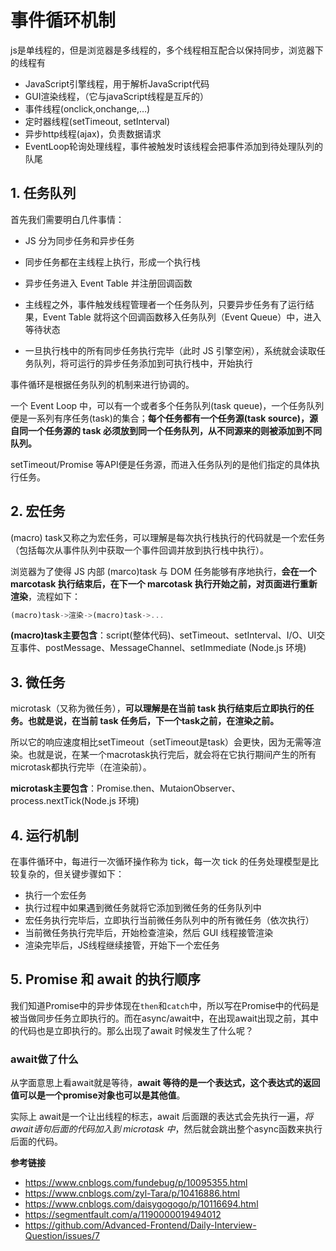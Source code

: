 # 事件循环机制

js是单线程的，但是浏览器是多线程的，多个线程相互配合以保持同步，浏览器下的线程有

- JavaScript引擎线程，用于解析JavaScript代码 
- GUI渲染线程，（它与javaScript线程是互斥的）
- 事件线程(onclick,onchange,…)
- 定时器线程(setTimeout, setInterval)
- 异步http线程(ajax)，负责数据请求
- EventLoop轮询处理线程，事件被触发时该线程会把事件添加到待处理队列的队尾

## 1. 任务队列

首先我们需要明白几件事情：

+ JS 分为同步任务和异步任务
+ 同步任务都在主线程上执行，形成一个执行栈
+ 异步任务进入 Event Table 并注册回调函数
+ 主线程之外，事件触发线程管理者一个任务队列，只要异步任务有了运行结果，Event Table 就将这个回调函数移入任务队列（Event Queue）中，进入等待状态

+ 一旦执行栈中的所有同步任务执行完毕（此时 JS 引擎空闲），系统就会读取任务队列，将可运行的异步任务添加到可执行栈中，开始执行

事件循环是根据任务队列的机制来进行协调的。

一个 Event Loop 中，可以有一个或者多个任务队列(task queue)，一个任务队列便是一系列有序任务(task)的集合；**每个任务都有一个任务源(task source)，源自同一个任务源的 task 必须放到同一个任务队列，从不同源来的则被添加到不同队列。**

setTimeout/Promise 等API便是任务源，而进入任务队列的是他们指定的具体执行任务。

## 2. 宏任务

(macro) task又称之为宏任务，可以理解是每次执行栈执行的代码就是一个宏任务（包括每次从事件队列中获取一个事件回调并放到执行栈中执行）。

浏览器为了使得 JS 内部 (marco)task 与 DOM 任务能够有序地执行，**会在一个marcotask 执行结束后，在下一个 marcotask 执行开始之前，对页面进行重新渲染**，流程如下：

```js
(macro)task->渲染->(macro)task->...
```

**(macro)task主要包含**：script(整体代码)、setTimeout、setInterval、I/O、UI交互事件、postMessage、MessageChannel、setImmediate (Node.js 环境)

## 3. 微任务

microtask（又称为微任务），**可以理解是在当前 task 执行结束后立即执行的任务。也就是说，在当前 task 任务后，下一个task之前，在渲染之前。**

所以它的响应速度相比setTimeout（setTimeout是task）会更快，因为无需等渲染。也就是说，在某一个macrotask执行完后，就会将在它执行期间产生的所有microtask都执行完毕（在渲染前）。

**microtask主要包含**：Promise.then、MutaionObserver、process.nextTick(Node.js 环境)

## 4. 运行机制

在事件循环中，每进行一次循环操作称为 tick，每一次 tick 的任务处理模型是比较复杂的，但关键步骤如下：

+ 执行一个宏任务
+ 执行过程中如果遇到微任务就将它添加到微任务的任务队列中
+ 宏任务执行完毕后，立即执行当前微任务队列中的所有微任务（依次执行）
+ 当前微任务执行完毕后，开始检查渲染，然后 GUI 线程接管渲染
+ 渲染完毕后，JS线程继续接管，开始下一个宏任务

## 5. Promise 和 await 的执行顺序

我们知道Promise中的异步体现在`then`和`catch`中，所以写在Promise中的代码是被当做同步任务立即执行的。而在async/await中，在出现await出现之前，其中的代码也是立即执行的。那么出现了await 时候发生了什么呢？

### await做了什么

从字面意思上看await就是等待，**await 等待的是一个表达式，这个表达式的返回值可以是一个promise对象也可以是其他值**。

实际上 await是一个让出线程的标志，await 后面跟的表达式会先执行一遍，*将 await语句后面的代码加入到 microtask 中*，然后就会跳出整个async函数来执行后面的代码。





**参考链接**

+ https://www.cnblogs.com/fundebug/p/10095355.html
+ https://www.cnblogs.com/zyl-Tara/p/10416886.html
+ https://www.cnblogs.com/daisygogogo/p/10116694.html
+ https://segmentfault.com/a/1190000019494012
+ https://github.com/Advanced-Frontend/Daily-Interview-Question/issues/7

